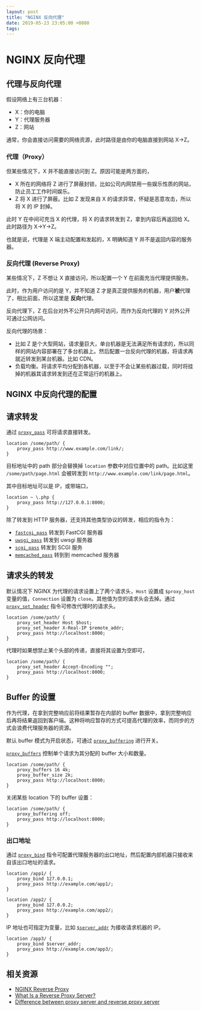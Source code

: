 ```yaml
---
layout: post
title: "NGINX 反向代理"
date: 2019-05-23 23:05:00 +0800
tags: 
---
```

    
# NGINX 反向代理

## 代理与反向代理

假设网络上有三台机器：
- X：你的电脑
- Y：代理服务器
- Z：网站

通常，你会直接访问需要的网络资源，此时路径是由你的电脑直接到网站 X->Z。

###  代理（Proxy）

但某些情况下，X 并不能直接访问到 Z。原因可能是两方面的，

- X 所在的网络将 Z 进行了屏蔽封锁，比如公司内网禁用一些娱乐性质的网站，防止员工工作时间娱乐。
- Z 将 X 进行了屏蔽。比如 Z 发现来自 X 的请求异常，怀疑是恶意攻击，所以将 X 的 IP 封掉。

此时 Y 在中间可充当 X 的代理，将 X 的请求转发到 Z，拿到内容后再返回给 X。此时路径为 X->Y->Z。

也就是说，代理是 X 端主动配置和发起的，X 明确知道 Y 并不是返回内容的服务器。

### **反向**代理 (Reverse Proxy) 

某些情况下，Z 不想让 X 直接访问，所以配置一个 Y 在前面充当代理提供服务。

此时，作为用户访问的是 Y，并不知道 Z 才是真正提供服务的机器，用户**被**代理了，相比前面，所以这里是 **反向**代理。

反向代理下，Z 在后台对外不公开只内网可访问，而作为反向代理的 Y 对外公开可通过公网访问。

反向代理的场景：

- 比如 Z 是个大型网站，请求量巨大，单台机器是无法满足所有请求的，所以同样的网站内容部署在了多台机器上。然后配置一台反向代理的机器，将请求再就近转发到某台机器。比如 CDN。
- 负载均衡。将请求平均分配到各机器，以至于不会让某些机器过载，同时将挂掉的机器其请求转发到还在正常运行的机器上。


## NGINX 中反向代理的配置

## 请求转发

通过 [`proxy_pass`](http://nginx.org/en/docs/http/ngx_http_proxy_module.html#proxy_pass) 可将请求直接转发。

```nginx
location /some/path/ {
    proxy_pass http://www.example.com/link/;
}
```

目标地址中的 path 部分会替换掉 `location` 参数中对应位置中的 path。比如这里 `/some/path/page.html` 会被转发到 `http://www.example.com/link/page.html`。

其中目标地址可以是 IP，或带端口，

```nginx
location ~ \.php {
    proxy_pass http://127.0.0.1:8000;
}
```

除了转发到 HTTP 服务器，还支持其他类型协议的转发，相应的指令为：

- [`fastcgi_pass`](http://nginx.org/en/docs/http/ngx_http_fastcgi_module.html#fastcgi_pass) 转发到 FastCGI 服务器
- [`uwsgi_pass`](http://nginx.org/en/docs/http/ngx_http_uwsgi_module.html#uwsgi_pass) 转发到 uwsgi 服务器
- [`scgi_pass`](http://nginx.org/en/docs/http/ngx_http_scgi_module.html#scgi_pass) 转发到 SCGI 服务
- [`memcached_pass`](http://nginx.org/en/docs/http/ngx_http_memcached_module.html#memcached_pass) 转到到 memcached 服务器

##  请求头的转发

默认情况下 NGINX 为代理的请求设置上了两个请求头，`Host` 设置成 `$proxy_host` 变量的值，`Connection` 设置为 `close`。其他值为空的请求头会去掉。通过 [`proxy_set_header`](http://nginx.org/en/docs/http/ngx_http_proxy_module.html#proxy_set_header) 指令可修改代理时的请求头。

```nginx
location /some/path/ {
    proxy_set_header Host $host;
    proxy_set_header X-Real-IP $remote_addr;
    proxy_pass http://localhost:8000;
}
```

代理时如果想禁止某个头部的传递，直接将其设置为空即可，

```nginx
location /some/path/ {
    proxy_set_header Accept-Encoding "";
    proxy_pass http://localhost:8000;
}
```

## Buffer 的设置

作为代理，在拿到完整响应前将结果暂存在内部的 buffer 数据中，拿到完整响应后再将结果返回到客户端。这种将响应暂存的方式可提高代理的效率，而同步的方式会浪费代理服务器的资源。

默认 buffer 模式为开启状态，可通过 [`proxy_buffering`](http://nginx.org/en/docs/http/ngx_http_proxy_module.html#proxy_buffering) 进行开关。

[`proxy_buffers`](http://nginx.org/en/docs/http/ngx_http_proxy_module.html#proxy_buffers) 控制单个请求为其分配的 buffer 大小和数量。

```nginx
location /some/path/ {
    proxy_buffers 16 4k;
    proxy_buffer_size 2k;
    proxy_pass http://localhost:8000;
}
```

关闭某些 location 下的 buffer 设置：

```nginx
location /some/path/ {
    proxy_buffering off;
    proxy_pass http://localhost:8000;
}
```

### 出口地址

通过 [`proxy_bind`](http://nginx.org/en/docs/http/ngx_http_proxy_module.html#proxy_bind) 指令可配置代理服务器的出口地址，然后配置内部机器只接收来自该出口地址的请求。


```nginx
location /app1/ {
    proxy_bind 127.0.0.1;
    proxy_pass http://example.com/app1/;
}

location /app2/ {
    proxy_bind 127.0.0.2;
    proxy_pass http://example.com/app2/;
}
```

IP 地址也可指定为变量，比如 [`$server_addr`](http://nginx.org/en/docs/http/ngx_http_core_module.html#var_server_addr) 为接收请求机器的 IP。

```nginx
location /app3/ {
    proxy_bind $server_addr;
    proxy_pass http://example.com/app3/;
}
```


## 相关资源

- [NGINX Reverse Proxy](https://docs.nginx.com/nginx/admin-guide/web-server/reverse-proxy/)
- [What Is a Reverse Proxy Server?](https://www.nginx.com/resources/glossary/reverse-proxy-server/)
- [Difference between proxy server and reverse proxy server](https://stackoverflow.com/questions/224664/difference-between-proxy-server-and-reverse-proxy-server)
    